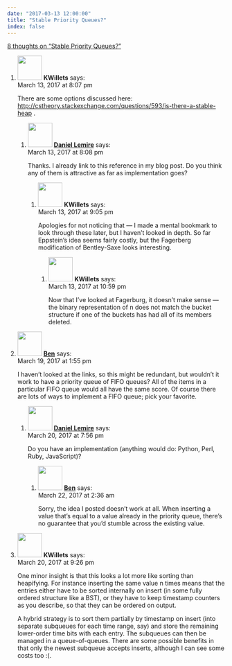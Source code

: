 ```yaml
---
date: "2017-03-13 12:00:00"
title: "Stable Priority Queues?"
index: false
---
```


[8 thoughts on &ldquo;Stable Priority Queues?&rdquo;](/lemire/blog/2017/03-13-stable-priority-queues)

<ol class="comment-list">
<li id="comment-275196" class="comment even thread-even depth-1 parent">
<div class="comment-author vcard">
<img alt src="https://secure.gravatar.com/avatar/331059294e89906fef3d785f06820025?s=56&#038;d=mm&#038;r=g" srcset="https://secure.gravatar.com/avatar/331059294e89906fef3d785f06820025?s=112&#038;d=mm&#038;r=g 2x" class="avatar avatar-56 photo" height="56" width="56" decoding="async" /> <b class="fn">KWillets</b> <span class="says">says:</span> </div>
<div class="comment-metadata"><time datetime="2017-03-13T20:07:23+00:00">March 13, 2017 at 8:07 pm</time></a> </div>
<div class="comment-content">
<p>There are some options discussed here: <a href="http://cstheory.stackexchange.com/questions/593/is-there-a-stable-heap" rel="nofollow ugc">http://cstheory.stackexchange.com/questions/593/is-there-a-stable-heap</a> .</p>
</div>
<ol class="children">
<li id="comment-275197" class="comment byuser comment-author-lemire bypostauthor odd alt depth-2 parent">
<div class="comment-author vcard">
<img alt src="https://secure.gravatar.com/avatar/2ca999bef9535950f5b84281a4dab006?s=56&#038;d=mm&#038;r=g" srcset="https://secure.gravatar.com/avatar/2ca999bef9535950f5b84281a4dab006?s=112&#038;d=mm&#038;r=g 2x" class="avatar avatar-56 photo" height="56" width="56" decoding="async" /> <b class="fn"><a href="https://lemire.me/en/" class="url" rel="ugc">Daniel Lemire</a></b> <span class="says">says:</span> </div>
<div class="comment-metadata"><time datetime="2017-03-13T20:08:49+00:00">March 13, 2017 at 8:08 pm</time></a> </div>
<div class="comment-content">
<p>Thanks. I already link to this reference in my blog post. Do you think any of them is attractive as far as implementation goes?</p>
</div>
<ol class="children">
<li id="comment-275204" class="comment even depth-3 parent">
<div class="comment-author vcard">
<img alt src="https://secure.gravatar.com/avatar/331059294e89906fef3d785f06820025?s=56&#038;d=mm&#038;r=g" srcset="https://secure.gravatar.com/avatar/331059294e89906fef3d785f06820025?s=112&#038;d=mm&#038;r=g 2x" class="avatar avatar-56 photo" height="56" width="56" loading="lazy" decoding="async" /> <b class="fn">KWillets</b> <span class="says">says:</span> </div>
<div class="comment-metadata"><time datetime="2017-03-13T21:05:35+00:00">March 13, 2017 at 9:05 pm</time></a> </div>
<div class="comment-content">
<p>Apologies for not noticing that &#8212; I made a mental bookmark to look through these later, but I haven&rsquo;t looked in depth. So far Eppstein&rsquo;s idea seems fairly costly, but the Fagerberg modification of Bentley-Saxe looks interesting.</p>
</div>
<ol class="children">
<li id="comment-275213" class="comment odd alt depth-4">
<div class="comment-author vcard">
<img alt src="https://secure.gravatar.com/avatar/331059294e89906fef3d785f06820025?s=56&#038;d=mm&#038;r=g" srcset="https://secure.gravatar.com/avatar/331059294e89906fef3d785f06820025?s=112&#038;d=mm&#038;r=g 2x" class="avatar avatar-56 photo" height="56" width="56" loading="lazy" decoding="async" /> <b class="fn">KWillets</b> <span class="says">says:</span> </div>
<div class="comment-metadata"><time datetime="2017-03-13T22:59:34+00:00">March 13, 2017 at 10:59 pm</time></a> </div>
<div class="comment-content">
<p>Now that I&rsquo;ve looked at Fagerburg, it doesn&rsquo;t make sense &#8212; the binary representation of n does not match the bucket structure if one of the buckets has had all of its members deleted.</p>
</div>
</li>
</ol>
</li>
</ol>
</li>
</ol>
</li>
<li id="comment-275866" class="comment even thread-odd thread-alt depth-1 parent">
<div class="comment-author vcard">
<img alt src="https://secure.gravatar.com/avatar/d4201fc61d415deab3e60d8fff081904?s=56&#038;d=mm&#038;r=g" srcset="https://secure.gravatar.com/avatar/d4201fc61d415deab3e60d8fff081904?s=112&#038;d=mm&#038;r=g 2x" class="avatar avatar-56 photo" height="56" width="56" loading="lazy" decoding="async" /> <b class="fn"><a href="http://cs.coloradocollege.edu/~bylvisaker/" class="url" rel="ugc external nofollow">Ben</a></b> <span class="says">says:</span> </div>
<div class="comment-metadata"><time datetime="2017-03-19T13:55:42+00:00">March 19, 2017 at 1:55 pm</time></a> </div>
<div class="comment-content">
<p>I haven&rsquo;t looked at the links, so this might be redundant, but wouldn&rsquo;t it work to have a priority queue of FIFO queues? All of the items in a particular FIFO queue would all have the same score. Of course there are lots of ways to implement a FIFO queue; pick your favorite.</p>
</div>
<ol class="children">
<li id="comment-275952" class="comment byuser comment-author-lemire bypostauthor odd alt depth-2 parent">
<div class="comment-author vcard">
<img alt src="https://secure.gravatar.com/avatar/2ca999bef9535950f5b84281a4dab006?s=56&#038;d=mm&#038;r=g" srcset="https://secure.gravatar.com/avatar/2ca999bef9535950f5b84281a4dab006?s=112&#038;d=mm&#038;r=g 2x" class="avatar avatar-56 photo" height="56" width="56" loading="lazy" decoding="async" /> <b class="fn"><a href="https://lemire.me/en/" class="url" rel="ugc">Daniel Lemire</a></b> <span class="says">says:</span> </div>
<div class="comment-metadata"><time datetime="2017-03-20T19:56:50+00:00">March 20, 2017 at 7:56 pm</time></a> </div>
<div class="comment-content">
<p>Do you have an implementation (anything would do: Python, Perl, Ruby, JavaScript)?</p>
</div>
<ol class="children">
<li id="comment-276099" class="comment even depth-3">
<div class="comment-author vcard">
<img alt src="https://secure.gravatar.com/avatar/d4201fc61d415deab3e60d8fff081904?s=56&#038;d=mm&#038;r=g" srcset="https://secure.gravatar.com/avatar/d4201fc61d415deab3e60d8fff081904?s=112&#038;d=mm&#038;r=g 2x" class="avatar avatar-56 photo" height="56" width="56" loading="lazy" decoding="async" /> <b class="fn"><a href="http://cs.coloradocollege.edu/~bylvisaker/" class="url" rel="ugc external nofollow">Ben</a></b> <span class="says">says:</span> </div>
<div class="comment-metadata"><time datetime="2017-03-22T02:36:02+00:00">March 22, 2017 at 2:36 am</time></a> </div>
<div class="comment-content">
<p>Sorry, the idea I posted doesn&rsquo;t work at all. When inserting a value that&rsquo;s equal to a value already in the priority queue, there&rsquo;s no guarantee that you&rsquo;d stumble across the existing value.</p>
</div>
</li>
</ol>
</li>
</ol>
</li>
<li id="comment-275964" class="comment odd alt thread-even depth-1">
<div class="comment-author vcard">
<img alt src="https://secure.gravatar.com/avatar/331059294e89906fef3d785f06820025?s=56&#038;d=mm&#038;r=g" srcset="https://secure.gravatar.com/avatar/331059294e89906fef3d785f06820025?s=112&#038;d=mm&#038;r=g 2x" class="avatar avatar-56 photo" height="56" width="56" loading="lazy" decoding="async" /> <b class="fn">KWillets</b> <span class="says">says:</span> </div>
<div class="comment-metadata"><time datetime="2017-03-20T21:26:38+00:00">March 20, 2017 at 9:26 pm</time></a> </div>
<div class="comment-content">
<p>One minor insight is that this looks a lot more like sorting than heapifying. For instance inserting the same value n times means that the entries either have to be sorted internally on insert (in some fully ordered structure like a BST), or they have to keep timestamp counters as you describe, so that they can be ordered on output. </p>
<p>A hybrid strategy is to sort them partially by timestamp on insert (into separate subqueues for each time range, say) and store the remaining lower-order time bits with each entry. The subqueues can then be managed in a queue-of-queues. There are some possible benefits in that only the newest subqueue accepts inserts, although I can see some costs too :(.</p>
</div>
</li>
</ol>
